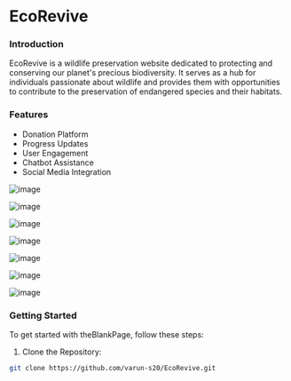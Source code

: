 # EcoRevive

### Introduction

EcoRevive is a wildlife preservation website dedicated to protecting and conserving our planet's precious biodiversity. It serves as a hub for individuals passionate about wildlife and provides them with opportunities to contribute to the preservation of endangered species and their habitats. 

### Features

- Donation Platform
- Progress Updates
- User Engagement
- Chatbot Assistance
- Social Media Integration

![image](https://github.com/varun-s20/EcoRevive/assets/86292191/7a2f5248-2452-4290-a39c-b0bfc9505365)

![image](https://github.com/varun-s20/EcoRevive/assets/86292191/b214f8bb-3410-4ea0-9ed2-e59783d8e942)

![image](https://github.com/varun-s20/EcoRevive/assets/86292191/5e9bcbac-1f6a-4c2c-9a4d-0c64b6bcaee2)

![image](https://github.com/varun-s20/EcoRevive/assets/86292191/24a218c7-9ebb-41ae-bc33-983def72a4a7)

![image](https://github.com/varun-s20/EcoRevive/assets/86292191/efbc367d-e56b-4a50-b394-185cf452512d)

![image](https://github.com/varun-s20/EcoRevive/assets/86292191/f25bda8a-696b-49d1-a38d-9bfd3af0b379)

![image](https://github.com/varun-s20/EcoRevive/assets/86292191/5a84795a-86b6-4982-9c0e-b9e2edcc94c3)


### Getting Started

To get started with theBlankPage, follow these steps:

1. Clone the Repository: 
```bash
git clone https://github.com/varun-s20/EcoRevive.git
```
